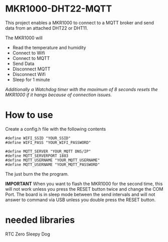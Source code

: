 # MKR1000-DHT22-MQTT

This project enables a MKR1000 to connect to a MQTT broker and send data from an attached DHT22 or DHT11.

The MKR1000 will
- Read the temperature and humidity
- Connect to Wifi
- Connect to MQTT
- Send Data
- Disconnect MQTT
- Disconnect Wifi
- Sleep for 1 minute

*Additionally a Watchdog timer with the maximum of 8 seconds resets the MKR1000 if it hangs because of connection issues.*

# How to use
Create a config.h file with the following contents
```
#define WIFI_SSID "YOUR_SSID"
#define WIFI_PASS "YOUR_WIFI_PASSWORD"

#define MQTT_SERVER "YOUR_MQTT DNS/IP"
#define MQTT_SERVERPORT 1883
#define MQTT_USERNAME "YOUR_MQTT_USERNAME"
#define MQTT_USERNAME "YOUR_MQTT_PASSWORD"
```

The just burn the the program.

**IMPORTANT**
When you want to flash the MKR1000 for the second time, this will not work unless you press the RESET button twice and change the COM Port.
The board is in sleep mode between the send intervals and will not answer to command via USB unless you double press the RESET button.

# needed libraries

RTC Zero
Sleepy Dog
